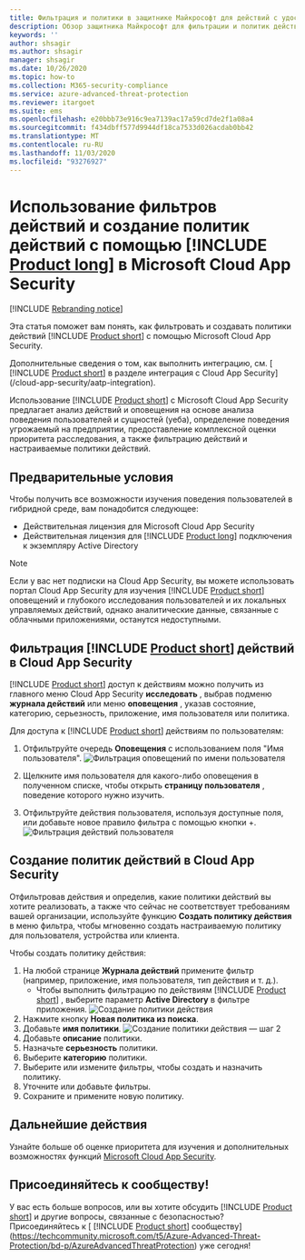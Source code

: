 ```yaml
---
title: Фильтрация и политики в защитнике Майкрософт для действий с удостоверениями в Microsoft Cloud App Security
description: Обзор защитника Майкрософт для фильтрации и политик действий идентификации с помощью Microsoft Cloud App Security.
keywords: ''
author: shsagir
ms.author: shsagir
manager: shsagir
ms.date: 10/26/2020
ms.topic: how-to
ms.collection: M365-security-compliance
ms.service: azure-advanced-threat-protection
ms.reviewer: itargoet
ms.suite: ems
ms.openlocfilehash: e20bbb73e916c9ea7139ac17a59cd7de2f1a08a4
ms.sourcegitcommit: f434dbff577d9944df18ca7533d026acdab0bb42
ms.translationtype: MT
ms.contentlocale: ru-RU
ms.lasthandoff: 11/03/2020
ms.locfileid: "93276927"
---
```

# <a name="use-activity-filters-and-create-action-policies-with-product-long-in-microsoft-cloud-app-security"></a>Использование фильтров действий и создание политик действий с помощью [!INCLUDE [Product long](includes/product-long.md)] в Microsoft Cloud App Security

[!INCLUDE [Rebranding notice](includes/rebranding.md)]

Эта статья поможет вам понять, как фильтровать и создавать политики действий [!INCLUDE [Product short](includes/product-short.md)] с помощью Microsoft Cloud App Security.

Дополнительные сведения о том, как выполнить интеграцию, см. [ [!INCLUDE [Product short](includes/product-short.md)] в разделе интеграция с Cloud App Security](/cloud-app-security/aatp-integration).

Использование [!INCLUDE [Product short](includes/product-short.md)] с Microsoft Cloud App Security предлагает анализ действий и оповещения на основе анализа поведения пользователей и сущностей (уеба), определение поведения угрожаемый на предприятии, предоставление комплексной оценки приоритета расследования, а также фильтрацию действий и настраиваемые политики действий.

## <a name="prerequisites"></a>Предварительные условия

Чтобы получить все возможности изучения поведения пользователей в гибридной среде, вам понадобится следующее:

- Действительная лицензия для Microsoft Cloud App Security
- Действительная лицензия для [!INCLUDE [Product long](includes/product-long.md)] подключения к экземпляру Active Directory

>[!NOTE]
>Если у вас нет подписки на Cloud App Security, вы можете использовать портал Cloud App Security для изучения [!INCLUDE [Product short](includes/product-short.md)] оповещений и глубокого исследования пользователей и их локальных управляемых действий, однако аналитические данные, связанные с облачными приложениями, останутся недоступными.

## <a name="filter-product-short-activities-in-cloud-app-security"></a>Фильтрация [!INCLUDE [Product short](includes/product-short.md)] действий в Cloud App Security

[!INCLUDE [Product short](includes/product-short.md)] доступ к действиям можно получить из главного меню Cloud App Security **исследовать** , выбрав подменю **журнала действий** или меню **оповещения** , указав состояние, категорию, серьезность, приложение, имя пользователя или политика.

Для доступа к [!INCLUDE [Product short](includes/product-short.md)] действиям по пользователям:

1. Отфильтруйте очередь **Оповещения** с использованием поля "Имя пользователя".
    ![Фильтрация оповещений по имени пользователя](media/mcas-alerts-queue.png)
1. Щелкните имя пользователя для какого-либо оповещения в полученном списке, чтобы открыть **страницу пользователя** , поведение которого нужно изучить.

1. Отфильтруйте действия пользователя, используя доступные поля, или добавьте новое правило фильтра с помощью кнопки +.
    ![Фильтрация действий пользователя](media/mcas-activity-filter.png)

## <a name="create-activity-policies-in-cloud-app-security"></a>Создание политик действий в Cloud App Security

Отфильтровав действия и определив, какие политики действий вы хотите реализовать, а также что сейчас не соответствует требованиям вашей организации, используйте функцию **Создать политику действия** в меню фильтра, чтобы мгновенно создать настраиваемую политику для пользователя, устройства или клиента.

Чтобы создать политику действия:

1. На любой странице **Журнала действий** примените фильтр (например, приложение, имя пользователя, тип действия и т. д.).
    - Чтобы выполнить фильтрацию по действиям [!INCLUDE [Product short](includes/product-short.md)] , выберите параметр **Active Directory** в фильтре приложения.
    ![Создание политики действия](media/mcas-create-new-policy.png)
1. Нажмите кнопку **Новая политика из поиска**.
1. Добавьте **имя политики**.
    ![Создание политики действия — шаг 2](media/mcas-create-policy.png)
1. Добавьте **описание** политики.
1. Назначьте **серьезность** политики.
1. Выберите **категорию** политики.
1. Выберите или измените фильтры, чтобы создать и назначить политику.
1. Уточните или добавьте фильтры.
1. Сохраните и примените новую политику.

## <a name="next-steps"></a>Дальнейшие действия

Узнайте больше об оценке приоритета для изучения и дополнительных возможностях функций [Microsoft Cloud App Security](/cloud-app-security/).

## <a name="join-the-community"></a>Присоединяйтесь к сообществу!

У вас есть больше вопросов, или вы хотите обсудить [!INCLUDE [Product short](includes/product-short.md)] и другие вопросы, связанные с безопасностью? Присоединяйтесь к [ [!INCLUDE [Product short](includes/product-short.md)] сообществу](https://techcommunity.microsoft.com/t5/Azure-Advanced-Threat-Protection/bd-p/AzureAdvancedThreatProtection) уже сегодня!